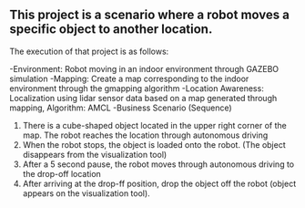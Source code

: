 This project is a scenario where a robot moves a specific object to another location.
-------------
The execution of that project is as follows:

-Environment: Robot moving in an indoor environment through GAZEBO simulation
-Mapping: Create a map corresponding to the indoor environment through the gmapping algorithm
-Location Awareness: Localization using lidar sensor data based on a map generated through mapping, Algorithm: AMCL
-Business Scenario (Sequence)
 1. There is a cube-shaped object located in the upper right corner of the map. The robot reaches the location through autonomous driving
 2. When the robot stops, the object is loaded onto the robot. (The object disappears from the visualization tool)
 3. After a 5 second pause, the robot moves through autonomous driving to the drop-off location
 4. After arriving at the drop-ff position, drop the object off the robot (object appears on the visualization tool).

